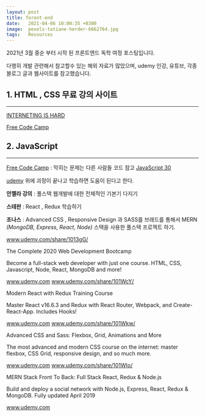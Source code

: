 ```yaml
---
layout: post
title: foront-end 
date:   2021-04-06 10:00:35 +0300
image:  pexels-tatiane-herder-6662764.jpg
tags:   Resources
---
```


2021년 3월 중순 부터 시작 된 프론트엔드 독학 여정 포스팅입니다. 

 다행히 개발 관련해서 참고할수 있는 해외 자료가 많았으며, udemy 인강, 유튜브, 각종 블로그 글과 웹사이트를 참고했습니다.

 

 ## 1. HTML , CSS 무료 강의 사이트  
 ***
   [INTERNETING IS HARD](www.internetingishard.com/)
  
  [Free Code Camp](www.freecodecamp.org/) 

## 2. JavaScript 
***
[Free Code Camp](https://www.freecodecamp.org/) : 막히는 문제는 다른 사람들 코드 참고 [JavaScript 30](javascript30.com/)

[udemy](https://www.udemy.com/?utm_source=adwords-brand&utm_medium=udemyads&utm_campaign=Brand-Udemy_la.EN_cc.ROW&utm_term=_._ag_80315195513_._ad_450687451854_._de_c_._dm__._pl__._ti_kwd-310556426868_._li_1009877_._pd__._&utm_term=_._pd__._kw_udemy_._&matchtype=e&gclid=CjwKCAjwjbCDBhAwEiwAiudBy_R-m5InY7q5Zcab8MC1ItFndQVkaa5z9mqXoo8xJSUgVM2xmo5fCBoCG_0QAvD_BwE) 위에 괴정이 끝나고 학습하면 도움이 된다고 한다. 


**안젤라 강의** : 풀스택 웹개발에 대한 전체적인 기본기 다지기 

**스테판** : React , Redux 학습하기

**조나스** : Advanced CSS , Responsive Design 과 SASS를  브래드를 통해서 MERN *(MongoDB, Express, React, Node)* 스택을 사용한 풀스택 프로젝트 하기.


www.udemy.com/share/1013gG/

 
The Complete 2020 Web Development Bootcamp

Become a full-stack web developer with just one course. HTML, CSS, Javascript, Node, React, MongoDB and more!

www.udemy.com
www.udemy.com/share/101WcY/

 
Modern React with Redux Training Course

Master React v16.6.3 and Redux with React Router, Webpack, and Create-React-App. Includes Hooks!

www.udemy.com
www.udemy.com/share/101Wkw/

 
Advanced CSS and Sass: Flexbox, Grid, Animations and More

The most advanced and modern CSS course on the internet: master flexbox, CSS Grid, responsive design, and so much more.

www.udemy.com
www.udemy.com/share/101WIo/

 
MERN Stack Front To Back: Full Stack React, Redux & Node.js

Build and deploy a social network with Node.js, Express, React, Redux & MongoDB. Fully updated April 2019

www.udemy.com
 

 


 

 


 

